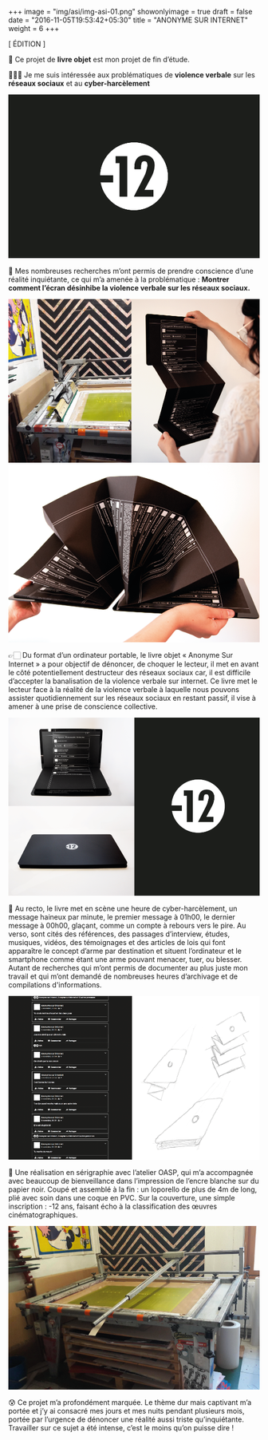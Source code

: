 +++
image = "img/asi/img-asi-01.png"
showonlyimage = true
draft = false
date = "2016-11-05T19:53:42+05:30"
title = "ANONYME SUR INTERNET"
weight = 6
+++


[ ÉDITION ]
<!--more-->

📖 Ce projet de **livre objet** est mon projet de fin d’étude. 

👩🏻‍🏫 Je me suis intéressée aux problématiques de **violence verbale** sur les **réseaux sociaux** et au **cyber-harcèlement**

![This is me][1]

📌 Mes nombreuses recherches m’ont permis de prendre conscience d’une réalité inquiétante, ce qui m’a amenée à la problématique : **Montrer comment l’écran désinhibe la violence verbale sur les réseaux sociaux.**

![This is me][2]
![This is me][3]

👉🏻 Du format d’un ordinateur portable, le livre objet « Anonyme Sur Internet » a pour objectif de dénoncer, de choquer le lecteur, il met en avant le côté potentiellement destructeur des réseaux sociaux car, il est difficile d’accepter la banalisation de la violence verbale sur internet. Ce livre met le lecteur face à la réalité de la violence verbale à laquelle nous pouvons assister quotidiennement sur les réseaux sociaux en restant passif, il vise à amener à une prise de conscience collective.

![This is me][6]

👀 Au recto, le livre met en scène une heure de cyber-harcèlement, un message haineux par minute, le premier message  à 01h00, le dernier message à 00h00, glaçant, comme un compte à rebours vers le pire. 
Au verso, sont cités des références, des passages d’interview, études, musiques, vidéos, des témoignages et des articles de lois qui font apparaître le concept d’arme par destination et situent l’ordinateur et le smartphone comme étant une arme pouvant menacer, tuer, ou blesser. Autant de recherches qui m’ont permis de documenter au plus juste mon travail et qui m’ont demandé de nombreuses heures d’archivage et de compilations d'informations.

![This is me][4]


🎨 Une réalisation en sérigraphie avec l’atelier OASP, qui m’a accompagnée avec beaucoup de bienveillance dans l’impression de l’encre blanche sur du papier noir. Coupé et assemblé à la fin : un loporello de plus de 4m de long, plié avec soin dans une coque en PVC. Sur la couverture, une simple inscription : -12 ans, faisant écho à la classification des œuvres cinématographiques.

![This is me][5]


😰 Ce projet m’a profondément marquée. Le thème dur mais captivant m’a portée et j’y ai consacré mes jours et mes nuits pendant plusieurs mois, portée par l’urgence de dénoncer une réalité aussi triste qu’inquiétante. Travailler sur ce sujet a été intense, c’est le moins qu’on puisse dire !

[1]: /img/asi/img-asi-01.png
[2]: /img/asi/img-asi-02.png
[3]: /img/asi/img-asi-03.png
[4]: /img/asi/img-asi-04.png
[5]: /img/asi/img-asi-05.png
[6]: /img/asi/img-asi-06.png

